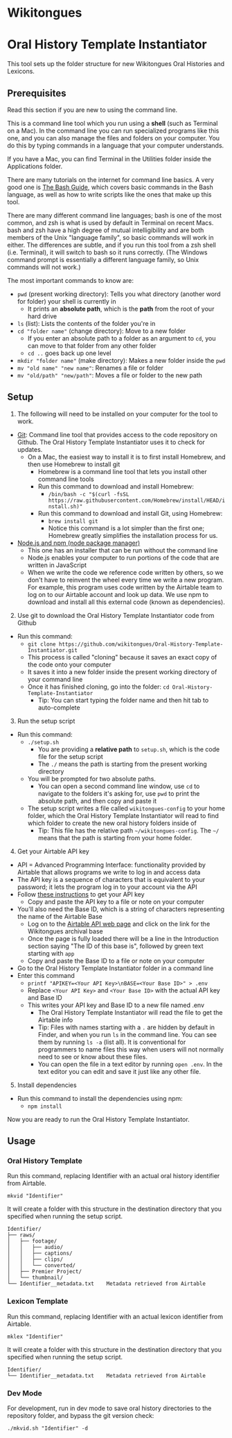 # Wikitongues
# Oral History Template Instantiator

This tool sets up the folder structure for new Wikitongues Oral Histories and Lexicons.

## Prerequisites

Read this section if you are new to using the command line.

This is a command line tool which you run using a **shell** (such as Terminal on a Mac). In the command line you can run specialized programs like this one, and you can also manage the files and folders on your computer. You do this by typing commands in a language that your computer understands.

If you have a Mac, you can find Terminal in the Utilities folder inside the Applications folder.

There are many tutorials on the internet for command line basics. A very good one is [The Bash Guide](https://guide.bash.academy/), which covers basic commands in the Bash language, as well as how to write scripts like the ones that make up this tool. 

There are many different command line languages; bash is one of the most common, and zsh is what is used by default in Terminal on recent Macs. bash and zsh have a high degree of mutual intelligibility and are both members of the Unix "language family", so basic commands will work in either. The differences are subtle, and if you run this tool from a zsh shell (i.e. Terminal), it will switch to bash so it runs correctly. (The Windows command prompt is essentially a different language family, so Unix commands will not work.)

The most important commands to know are:

* `pwd` (present working directory): Tells you what directory (another word for folder) your shell is currently in
  * It prints an **absolute path**, which is the **path** from the root of your hard drive
* `ls` (list): Lists the contents of the folder you're in
* `cd "folder name"` (change directory): Move to a new folder
  * If you enter an absolute path to a folder as an argument to `cd`, you can move to that folder from any other folder
  * `cd ..` goes back up one level
* `mkdir "folder name"` (make directory): Makes a new folder inside the `pwd`
* `mv "old name" "new name"`: Renames a file or folder
* `mv "old/path" "new/path"`: Moves a file or folder to the new path

## Setup

1. The following will need to be installed on your computer for the tool to work.

* [Git](https://git-scm.com/book/en/v2/Getting-Started-Installing-Git): Command line tool that provides access to the code repository on Github. The Oral History Template Instantiator uses it to check for updates.
  * On a Mac, the easiest way to install it is to first install Homebrew, and then use Homebrew to install git
    * Homebrew is a command line tool that lets you install other command line tools
    * Run this command to download and install Homebrew:
      * `/bin/bash -c "$(curl -fsSL https://raw.githubusercontent.com/Homebrew/install/HEAD/install.sh)"`
    * Run this command to download and install Git, using Homebrew:
      * `brew install git`
      * Notice this command is a lot simpler than the first one; Homebrew greatly simplifies the installation process for us.
* [Node.js and npm (node package manager)](https://www.npmjs.com/get-npm)
  * This one has an installer that can be run without the command line
  * Node.js enables your computer to run portions of the code that are written in JavaScript
  * When we write the code we reference code written by others, so we don't have to reinvent the wheel every time we write a new program. For example, this program uses code written by the Airtable team to log on to our Airtable account and look up data. We use npm to download and install all this external code (known as dependencies).

2. Use git to download the Oral History Template Instantiator code from Github

* Run this command:
  * `git clone https://github.com/wikitongues/Oral-History-Template-Instantiator.git`
  * This process is called "cloning" because it saves an exact copy of the code onto your computer
  * It saves it into a new folder inside the present working directory of your command line
  * Once it has finished cloning, go into the folder: `cd Oral-History-Template-Instantiator`
    * Tip: You can start typing the folder name and then hit tab to auto-complete

3. Run the setup script

* Run this command:
  * `./setup.sh`
    * You are providing a **relative path** to `setup.sh`, which is the code file for the setup script
    * The `./` means the path is starting from the present working directory
  * You will be prompted for two absolute paths.
    * You can open a second command line window, use `cd` to navigate to the folders it's asking for, use `pwd` to print the absolute path, and then copy and paste it
  * The setup script writes a file called `wikitongues-config` to your home folder, which the Oral History Template Instantiator will read to find which folder to create the new oral history folders inside of
    * Tip: This file has the relative path `~/wikitongues-config`. The `~/` means that the path is starting from your home folder.

4. Get your Airtable API key

* API = Advanced Programming Interface: functionality provided by Airtable that allows programs we write to log in and access data
* The API key is a sequence of characters that is equivalent to your password; it lets the program log in to your account via the API
* Follow [these instructions](https://support.airtable.com/hc/en-us/articles/219046777-How-do-I-get-my-API-key-) to get your API key
  * Copy and paste the API key to a file or note on your computer
* You'll also need the Base ID, which is a string of characters representing the name of the Airtable Base
  * Log on to the [Airtable API web page](https://airtable.com/api) and click on the link for the Wikitongues archival base
  * Once the page is fully loaded there will be a line in the Introduction section saying "The ID of this base is", followed by green text starting with `app`
  * Copy and paste the Base ID to a file or note on your computer
* Go to the Oral History Template Instantiator folder in a command line
* Enter this command
  * `printf "APIKEY=<Your API Key>\nBASE=<Your Base ID>" > .env`
  * Replace `<Your API Key>` and `<Your Base ID>` with the actual API key and Base ID
  * This writes your API key and Base ID to a new file named .env
    * The Oral History Template Instantiator will read the file to get the Airtable info
    * Tip: Files with names starting with a `.` are hidden by default in Finder, and when you run `ls` in the command line. You can see them by running `ls -a` (list all). It is conventional for programmers to name files this way when users will not normally need to see or know about these files.
    * You can open the file in a text editor by running `open .env`. In the text editor you can edit and save it just like any other file.

5. Install dependencies

* Run this command to install the dependencies using npm:
  * `npm install`

Now you are ready to run the Oral History Template Instantiator.

## Usage
### Oral History Template
Run this command, replacing Identifier with an actual oral history identifier from Airtable.
```
mkvid "Identifier"
```
It will create a folder with this structure in the destination directory that you specified when running the setup script.
```
Identifier/
├── raws/
│   ├── footage/
│   │   ├── audio/
│   │   ├── captions/
│   │   ├── clips/
│   │   └── converted/
│   ├── Premier Project/
│   └── thumbnail/
└── Identifier__metadata.txt    Metadata retrieved from Airtable
```

### Lexicon Template
Run this command, replacing Identifier with an actual lexicon identifier from Airtable.
```
mklex "Identifier"
```
It will create a folder with this structure in the destination directory that you specified when running the setup script.
```
Identifier/
└── Identifier__metadata.txt    Metadata retrieved from Airtable
```

### Dev Mode

For development, run in dev mode to save oral history directories to the repository folder, and bypass the git version check:

```
./mkvid.sh "Identifier" -d
```
